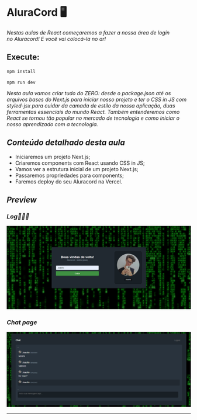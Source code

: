 # AluraCord 🖥️

*Nestas aulas de React começaremos a fazer a nossa área de login no *Aluracord! E você vai colocá-la no ar!**

## Execute:

```
npm install
```

```
npm run dev
```

*Nesta aula vamos criar tudo do ZERO: desde o package.json até os arquivos bases do Next.js para iniciar nosso projeto e ter o CSS in JS com styled-jsx para cuidar da camada de estilo da nossa aplicação, duas ferramentas essenciais do mundo React. Também entenderemos como React se tornou tão popular no mercado de tecnologia e como iniciar o nosso aprendizado com a tecnologia.*

## *Conteúdo detalhado desta aula*

- Iniciaremos um projeto Next.js;
- Criaremos components com React usando CSS in JS;
- Vamos ver a estrutura inicial de um projeto Next.js;
- Passaremos propriedades para components;
- Faremos deploy do seu Aluracord na Vercel.

## *Preview*

### *Log🧑🏼‍💻*

<img src="./pages/components/log/log_print.png">

### *Chat page*

<img src="./pages/components/chat/chat_print.png">

---
